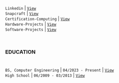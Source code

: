 #

`Linkedin` | [`View`](https://www.linkedin.com/in/kentlouisetonino) <br />
`Snapcraft` | [`View`](https://snapcraft.io/publisher/kentlouisetonino) <br />
`Certification-Computing` | [`View`](https://github.com/kentlouisetonino/kentlouisetonino/blob/develop/certification/Computing.md) <br />
`Hardware-Projects` | [`View`](https://github.com/stars/kentlouisetonino/lists/hardware-projects) <br />
`Software-Projects` | [`View`](https://github.com/stars/kentlouisetonino/lists/software-projects) <br />


<br />

### EDUCATION
# 

`BS, Computer Engineering` | `04/2023 - Present` | [`View`](https://github.com/kentlouisetonino/kentlouisetonino/blob/develop/education/03-BS-Computer-Engineering.md) <br />
`High School` | `06/2009 - 03/2013` | [`View`](https://github.com/kentlouisetonino/kentlouisetonino/blob/develop/education/01-High-School.md)
